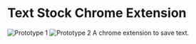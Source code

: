 # Text Stock Chrome Extension
![Prototype 1](https://github.com/Femeuc/text-stock-chrome-extension/images/prototype.png)
![Prototype 2](https://github.com/Femeuc/text-stock-chrome-extension/images/prototype1.png)
A chrome extension to save text.
